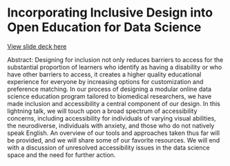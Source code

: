 # Incorporating Inclusive Design into Open Education for Data Science

[View slide deck here](https://franzenr.github.io/incorporating_inclusive_design/#/)

Abstract:
Designing for inclusion not only reduces barriers to access for the substantial proportion of learners who identify as having a disability or who have other barriers to access, it creates a higher quality educational experience for everyone by increasing options for customization and preference matching. In our process of designing a modular online data science education program tailored to biomedical researchers, we have made inclusion and accessibility a central component of our design. In this lightning talk, we will  touch upon a broad spectrum of accessibility concerns, including accessibility for individuals of varying visual abilities, the neurodiverse, individuals with anxiety, and those who do not natively speak English. An overview of our tools and approaches taken thus far will be provided, and we will share some of our favorite resources. We will end with a discussion of unresolved accessibility issues in the data science space and the need for further action.
